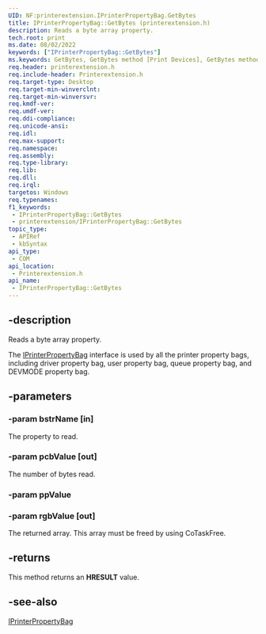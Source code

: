 ```yaml
---
UID: NF:printerextension.IPrinterPropertyBag.GetBytes
title: IPrinterPropertyBag::GetBytes (printerextension.h)
description: Reads a byte array property.
tech.root: print
ms.date: 08/02/2022
keywords: ["IPrinterPropertyBag::GetBytes"]
ms.keywords: GetBytes, GetBytes method [Print Devices], GetBytes method [Print Devices],IPrinterPropertyBag interface, IPrinterPropertyBag interface [Print Devices],GetBytes method, IPrinterPropertyBag.GetBytes, IPrinterPropertyBag::GetBytes, print.iprinterpropertybag_getbytes, printerextension/IPrinterPropertyBag::GetBytes
req.header: printerextension.h
req.include-header: Printerextension.h
req.target-type: Desktop
req.target-min-winverclnt: 
req.target-min-winversvr: 
req.kmdf-ver: 
req.umdf-ver: 
req.ddi-compliance: 
req.unicode-ansi: 
req.idl: 
req.max-support: 
req.namespace: 
req.assembly: 
req.type-library: 
req.lib: 
req.dll: 
req.irql: 
targetos: Windows
req.typenames: 
f1_keywords:
 - IPrinterPropertyBag::GetBytes
 - printerextension/IPrinterPropertyBag::GetBytes
topic_type:
 - APIRef
 - kbSyntax
api_type:
 - COM
api_location:
 - Printerextension.h
api_name:
 - IPrinterPropertyBag::GetBytes
---
```


## -description

Reads a byte array property.

The [IPrinterPropertyBag](/windows-hardware/drivers/ddi/printerextension/nn-printerextension-iprinterpropertybag) interface is used by all the printer property bags, including driver property bag, user property bag, queue property bag, and DEVMODE property bag.

## -parameters

### -param bstrName [in]

The property to read.

### -param pcbValue [out]

The number of bytes read.

### -param ppValue

### -param rgbValue [out]

The returned array. This array must be freed by using CoTaskFree.

## -returns

This method returns an **HRESULT** value.

## -see-also

[IPrinterPropertyBag](/windows-hardware/drivers/ddi/printerextension/nn-printerextension-iprinterpropertybag)
